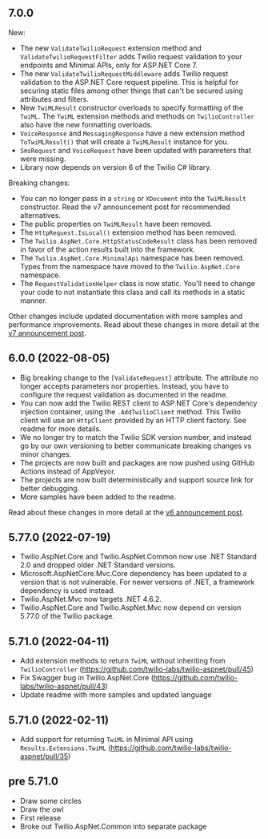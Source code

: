 ## 7.0.0
New:
- The new `ValidateTwilioRequest` extension method and `ValidateTwilioRequestFilter` adds Twilio request validation to your endpoints and Minimal APIs, only for ASP.NET Core 7.
- The new `ValidateTwilioRequestMiddleware` adds Twilio request validation to the ASP.NET Core request pipeline. This is helpful for securing static files among other things that can't be secured using attributes and filters.
- New `TwiMLResult` constructor overloads to specify formatting of the `TwiML`. The `TwiML` extension methods and methods on `TwilioController` also have the new formatting overloads.
- `VoiceResponse` and `MessagingResponse` have a new extension method `ToTwiMLResult()` that will create a `TwiMLResult` instance for you.
- `SmsRequest` and `VoiceRequest` have been updated with parameters that were missing.
- Library now depends on version 6 of the Twilio C# library.

Breaking changes:
- You can no longer pass in a `string` or `XDocument` into the `TwiMLResult` constructor. Read the v7 announcement post for recommended alternatives.
- The public properties on `TwiMLResult` have been removed.
- The `HttpRequest.IsLocal()` extension method has been removed.
- The `Twilio.AspNet.Core.HttpStatusCodeResult` class has been removed in favor of the action results built into the framework.
- The `Twilio.AspNet.Core.MinimalApi` namespace has been removed. Types from the namespace have moved to the `Twilio.AspNet.Core` namespace.
- The `RequestValidationHelper` class is now static. You'll need to change your code to not instantiate this class and call its methods in a static manner.

Other changes include updated documentation with more samples and performance improvements.
Read about these changes in more detail at the [v7 announcement post](https://www.twilio.com/blog/whats-new-in-twilio-helper-library-for-aspnet-v7).

## 6.0.0 (2022-08-05)
- Big breaking change to the `[ValidateRequest]` attribute. The attribute no longer accepts parameters nor properties. Instead, you have to configure the request validation as documented in the readme.
- You can now add the Twilio REST client to ASP.NET Core's dependency injection container, using the `.AddTwilioClient` method. This Twilio client will use an `HttpClient` provided by an HTTP client factory. See readme for more details.
- We no longer try to match the Twilio SDK version number, and instead go by our own versioning to better communicate breaking changes vs minor changes.
- The projects are now built and packages are now pushed using GitHub Actions instead of AppVeyor.
- The projects are now built deterministically and support source link for better debugging.
- More samples have been added to the readme.

Read about these changes in more detail at the [v6 announcement post](https://www.twilio.com/blog/whats-new-in-twilio-helper-library-for-aspnet-v6). 

## 5.77.0 (2022-07-19)
- Twilio.AspNet.Core and Twilio.AspNet.Common now use .NET Standard 2.0 and dropped older .NET Standard versions.
- Microsoft.AspNetCore.Mvc.Core dependency has been updated to a version that is not vulnerable. For newer versions of .NET, a framework dependency is used instead.
- Twilio.AspNet.Mvc now targets .NET 4.6.2.
- Twilio.AspNet.Core and Twilio.AspNet.Mvc now depend on version 5.77.0 of the Twilio package.

## 5.71.0 (2022-04-11)
- Add extension methods to return `TwiML` without inheriting from `TwilioController` (https://github.com/twilio-labs/twilio-aspnet/pull/45)
- Fix Swagger bug in Twilio.AspNet.Core (https://github.com/twilio-labs/twilio-aspnet/pull/43)
- Update readme with more samples and updated language

## 5.71.0 (2022-02-11)
- Add support for returning `TwiML` in Minimal API using `Results.Extensions.TwiML` (https://github.com/twilio-labs/twilio-aspnet/pull/35)

## pre 5.71.0
- Draw some circles
- Draw the owl
- First release
- Broke out Twilio.AspNet.Common into separate package
